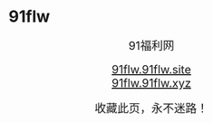 # 91flw
<center>
<span style="font-size:20px">91福利网</span><br />
<br />
<span style="font-size:20px"><a href="https://91flw.91flw.site" target="_blank">91flw.91flw.site</a></span><br />
<span style="font-size:20px"><a href="https://91flw.91flw.xyz" target="_blank">	91flw.91flw.xyz</a></span><br />

<br />
<span style="font-size:20px">收藏此页，永不迷路！</span>
</center>
